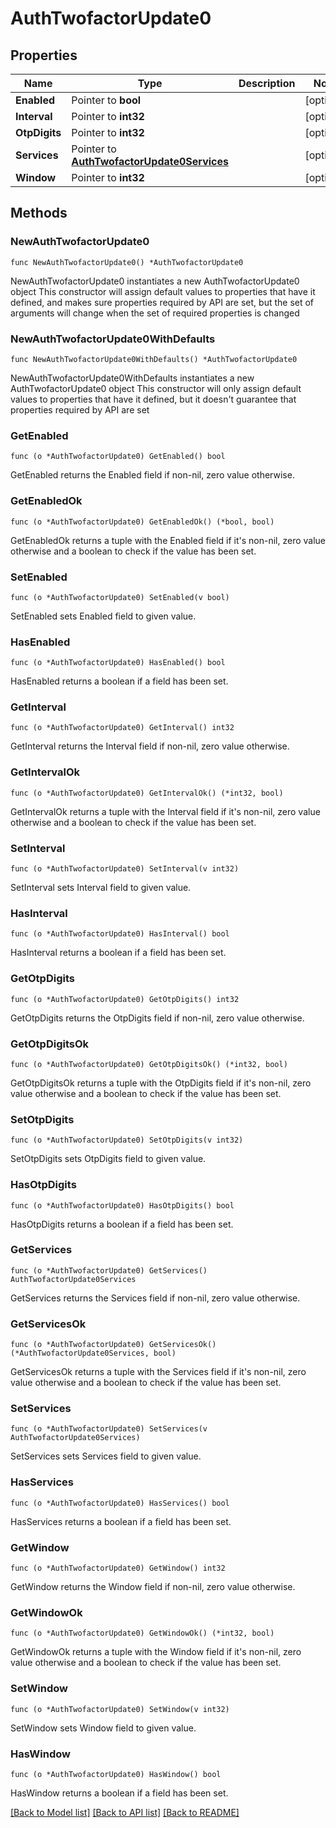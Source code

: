 # AuthTwofactorUpdate0

## Properties

Name | Type | Description | Notes
------------ | ------------- | ------------- | -------------
**Enabled** | Pointer to **bool** |  | [optional] 
**Interval** | Pointer to **int32** |  | [optional] 
**OtpDigits** | Pointer to **int32** |  | [optional] 
**Services** | Pointer to [**AuthTwofactorUpdate0Services**](AuthTwofactorUpdate0Services.md) |  | [optional] 
**Window** | Pointer to **int32** |  | [optional] 

## Methods

### NewAuthTwofactorUpdate0

`func NewAuthTwofactorUpdate0() *AuthTwofactorUpdate0`

NewAuthTwofactorUpdate0 instantiates a new AuthTwofactorUpdate0 object
This constructor will assign default values to properties that have it defined,
and makes sure properties required by API are set, but the set of arguments
will change when the set of required properties is changed

### NewAuthTwofactorUpdate0WithDefaults

`func NewAuthTwofactorUpdate0WithDefaults() *AuthTwofactorUpdate0`

NewAuthTwofactorUpdate0WithDefaults instantiates a new AuthTwofactorUpdate0 object
This constructor will only assign default values to properties that have it defined,
but it doesn't guarantee that properties required by API are set

### GetEnabled

`func (o *AuthTwofactorUpdate0) GetEnabled() bool`

GetEnabled returns the Enabled field if non-nil, zero value otherwise.

### GetEnabledOk

`func (o *AuthTwofactorUpdate0) GetEnabledOk() (*bool, bool)`

GetEnabledOk returns a tuple with the Enabled field if it's non-nil, zero value otherwise
and a boolean to check if the value has been set.

### SetEnabled

`func (o *AuthTwofactorUpdate0) SetEnabled(v bool)`

SetEnabled sets Enabled field to given value.

### HasEnabled

`func (o *AuthTwofactorUpdate0) HasEnabled() bool`

HasEnabled returns a boolean if a field has been set.

### GetInterval

`func (o *AuthTwofactorUpdate0) GetInterval() int32`

GetInterval returns the Interval field if non-nil, zero value otherwise.

### GetIntervalOk

`func (o *AuthTwofactorUpdate0) GetIntervalOk() (*int32, bool)`

GetIntervalOk returns a tuple with the Interval field if it's non-nil, zero value otherwise
and a boolean to check if the value has been set.

### SetInterval

`func (o *AuthTwofactorUpdate0) SetInterval(v int32)`

SetInterval sets Interval field to given value.

### HasInterval

`func (o *AuthTwofactorUpdate0) HasInterval() bool`

HasInterval returns a boolean if a field has been set.

### GetOtpDigits

`func (o *AuthTwofactorUpdate0) GetOtpDigits() int32`

GetOtpDigits returns the OtpDigits field if non-nil, zero value otherwise.

### GetOtpDigitsOk

`func (o *AuthTwofactorUpdate0) GetOtpDigitsOk() (*int32, bool)`

GetOtpDigitsOk returns a tuple with the OtpDigits field if it's non-nil, zero value otherwise
and a boolean to check if the value has been set.

### SetOtpDigits

`func (o *AuthTwofactorUpdate0) SetOtpDigits(v int32)`

SetOtpDigits sets OtpDigits field to given value.

### HasOtpDigits

`func (o *AuthTwofactorUpdate0) HasOtpDigits() bool`

HasOtpDigits returns a boolean if a field has been set.

### GetServices

`func (o *AuthTwofactorUpdate0) GetServices() AuthTwofactorUpdate0Services`

GetServices returns the Services field if non-nil, zero value otherwise.

### GetServicesOk

`func (o *AuthTwofactorUpdate0) GetServicesOk() (*AuthTwofactorUpdate0Services, bool)`

GetServicesOk returns a tuple with the Services field if it's non-nil, zero value otherwise
and a boolean to check if the value has been set.

### SetServices

`func (o *AuthTwofactorUpdate0) SetServices(v AuthTwofactorUpdate0Services)`

SetServices sets Services field to given value.

### HasServices

`func (o *AuthTwofactorUpdate0) HasServices() bool`

HasServices returns a boolean if a field has been set.

### GetWindow

`func (o *AuthTwofactorUpdate0) GetWindow() int32`

GetWindow returns the Window field if non-nil, zero value otherwise.

### GetWindowOk

`func (o *AuthTwofactorUpdate0) GetWindowOk() (*int32, bool)`

GetWindowOk returns a tuple with the Window field if it's non-nil, zero value otherwise
and a boolean to check if the value has been set.

### SetWindow

`func (o *AuthTwofactorUpdate0) SetWindow(v int32)`

SetWindow sets Window field to given value.

### HasWindow

`func (o *AuthTwofactorUpdate0) HasWindow() bool`

HasWindow returns a boolean if a field has been set.


[[Back to Model list]](../README.md#documentation-for-models) [[Back to API list]](../README.md#documentation-for-api-endpoints) [[Back to README]](../README.md)



